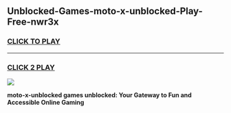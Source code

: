 
## Unblocked-Games-moto-x-unblocked-Play-Free-nwr3x
<h3>
<a href="https://premium76.site?title=moto-x-unblocked&ref=23A">CLICK TO PLAY</a></h3>
<hr>

<h3>
<a href="https://premium76.site?title=moto-x-unblocked&ref=23A">CLICK 2 PLAY</a>
  
</h3>

<a href="https://premium76.site?title=moto-x-unblocked&ref=23A"><img src="https://clearcache.store/games.png"></a>


**moto-x-unblocked games unblocked: Your Gateway to Fun and Accessible Online Gaming**
